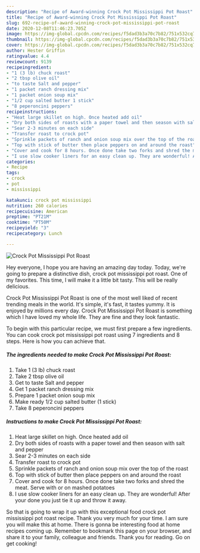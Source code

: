 ```yaml
---
description: "Recipe of Award-winning Crock Pot Mississippi Pot Roast"
title: "Recipe of Award-winning Crock Pot Mississippi Pot Roast"
slug: 692-recipe-of-award-winning-crock-pot-mississippi-pot-roast
date: 2020-12-08T11:46:23.705Z
image: https://img-global.cpcdn.com/recipes/f5dad3b3a70c7b82/751x532cq70/crock-pot-mississippi-pot-roast-recipe-main-photo.jpg
thumbnail: https://img-global.cpcdn.com/recipes/f5dad3b3a70c7b82/751x532cq70/crock-pot-mississippi-pot-roast-recipe-main-photo.jpg
cover: https://img-global.cpcdn.com/recipes/f5dad3b3a70c7b82/751x532cq70/crock-pot-mississippi-pot-roast-recipe-main-photo.jpg
author: Hester Griffin
ratingvalue: 4.4
reviewcount: 9139
recipeingredient:
- "1 (3 lb) chuck roast"
- "2 tbsp olive oil"
- "to taste Salt and pepper"
- "1 packet ranch dressing mix"
- "1 packet onion soup mix"
- "1/2 cup salted butter 1 stick"
- "8 peperoncini peppers"
recipeinstructions:
- "Heat large skillet on high. Once heated add oil"
- "Dry both sides of roasts with a paper towel and then season with salt and pepper"
- "Sear 2-3 minutes on each side"
- "Transfer roast to crock pot"
- "Sprinkle packets of ranch and onion soup mix over the top of the roast"
- "Top with stick of butter then place peppers on and around the roast"
- "Cover and cook for 8 hours. Once done take two forks and shred the meat. Serve with or on mashed potatoes"
- "I use slow cooker liners for an easy clean up. They are wonderful! After your done you just tie it up and throw it away."
categories:
- Recipe
tags:
- crock
- pot
- mississippi

katakunci: crock pot mississippi 
nutrition: 260 calories
recipecuisine: American
preptime: "PT21M"
cooktime: "PT50M"
recipeyield: "3"
recipecategory: Lunch

---
```



![Crock Pot Mississippi Pot Roast](https://img-global.cpcdn.com/recipes/f5dad3b3a70c7b82/751x532cq70/crock-pot-mississippi-pot-roast-recipe-main-photo.jpg)

Hey everyone, I hope you are having an amazing day today. Today, we're going to prepare a distinctive dish, crock pot mississippi pot roast. One of my favorites. This time, I will make it a little bit tasty. This will be really delicious.



Crock Pot Mississippi Pot Roast is one of the most well liked of recent trending meals in the world. It's simple, it's fast, it tastes yummy. It is enjoyed by millions every day. Crock Pot Mississippi Pot Roast is something which I have loved my whole life. They are fine and they look fantastic.


To begin with this particular recipe, we must first prepare a few ingredients. You can cook crock pot mississippi pot roast using 7 ingredients and 8 steps. Here is how you can achieve that.

<!--inarticleads1-->

##### The ingredients needed to make Crock Pot Mississippi Pot Roast:

1. Take 1 (3 lb) chuck roast
1. Take 2 tbsp olive oil
1. Get to taste Salt and pepper
1. Get 1 packet ranch dressing mix
1. Prepare 1 packet onion soup mix
1. Make ready 1/2 cup salted butter (1 stick)
1. Take 8 peperoncini peppers




<!--inarticleads2-->

##### Instructions to make Crock Pot Mississippi Pot Roast:

1. Heat large skillet on high. Once heated add oil
1. Dry both sides of roasts with a paper towel and then season with salt and pepper
1. Sear 2-3 minutes on each side
1. Transfer roast to crock pot
1. Sprinkle packets of ranch and onion soup mix over the top of the roast
1. Top with stick of butter then place peppers on and around the roast
1. Cover and cook for 8 hours. Once done take two forks and shred the meat. Serve with or on mashed potatoes
1. I use slow cooker liners for an easy clean up. They are wonderful! After your done you just tie it up and throw it away.




So that is going to wrap it up with this exceptional food crock pot mississippi pot roast recipe. Thank you very much for your time. I am sure you will make this at home. There is gonna be interesting food at home recipes coming up. Remember to bookmark this page on your browser, and share it to your family, colleague and friends. Thank you for reading. Go on get cooking!
